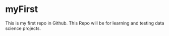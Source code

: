 # myFirst
This is my first repo in Github. This Repo will be for learning and testing data science projects.
